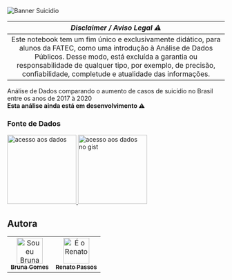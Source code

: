 ![Banner Suicidio](https://github.com/littlebru/Taxa-de-Suicidio-no-Brasil/blob/master/images/Banner.png)


|                                             *Disclaimer / Aviso Legal :warning:*                                                |
|:--------------------------------------------------------------------------------------------------------------------------------:|
|Este notebook tem um fim único e exclusivamente didático, para alunos da FATEC, como uma introdução à Análise de Dados Públicos. Desse modo, está excluída a garantia ou responsabilidade de qualquer tipo, por exemplo, de precisão, confiabilidade, completude e atualidade das informações.|

Análise de Dados comparando o aumento de casos de suicídio no Brasil entre os anos de 2017 à 2020<br>
**Esta análise ainda está em desenvolvimento :warning:**


### Fonte de Dados
<a href="#">
<img src="https://github.com/littlebru/Taxa-de-Suicidio-no-Brasil/blob/master/images/botao_fonteDados.png" width="160px" alt="acesso aos dados" title="Baixar o Dataset">
</a>
<a href="#">
<img src="https://github.com/littlebru/Taxa-de-Suicidio-no-Brasil/blob/master/images/botao_Gist.png" width="160px" alt="acesso aos dados no gist" title="Acessar Dataset no Gist">
</a>


## Autora
<table>
  <tr>
    <td align="center"><a href="https://github.com/littlebru"><img src="https://avatars3.githubusercontent.com/u/41810923?s=460&u=c2196ec3a4f76218d7b11bb2a9cf025d2d2e9fdc&v=4" width="60px;"  title="Sou eu Bruna"/><br /><sub><b>Bruna Gomes</b></sub></a>
    <td align="center"><a href="https://github.com/renato-passos"><img src="https://avatars3.githubusercontent.com/u/51122962?s=460&v=4" width="60px;"  title="É o Renato"/><br /><sub><b>Renato Passos</b></sub></a>
    <tr/>
</table>
